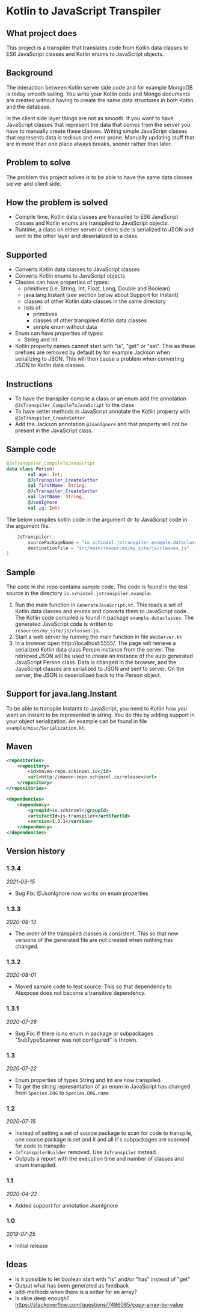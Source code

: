 # Kotlin to JavaScript Transpiler

## What project does
This project is a transpiler that translates code from Kotlin data classes to ES6 JavaScript classes
and Kotlin enums to JavaScript objects.

## Background
The interaction between Kotlin server side code and for example MongoDB is today smooth sailing. 
You write your Kotlin code and Mongo documents are created without having to create the same data structures in both Kotlin and the database.

In the client side layer things are not as smooth. 
If you want to have JavaScript classes that represent the data that comes from the server you have to manually create these classes.
Writing simple JavaScript classes that represents data is tedious and error prone. 
Manually updating stuff that are in more than one place always breaks, sooner rather than later.

## Problem to solve
The problem this project solves is to be able to have the same data classes server and client side. 

## How the problem is solved
- Compile time, Kotlin data classes are transpiled to ES6 JavaScript classes and Kotlin enums
 are transpiled to JavaScript objects.
- Runtime, a class on either server or client side is serialized to JSON and sent to the other 
layer and deserialized to a class. 

## Supported
- Converts Kotlin data classes to JavaScript classes
- Converts Kotlin enums to JavaScript objects
- Classes can have properties of types:
  - primitives (i.e. String, Int, Float, Long, Double and Boolean)
  - java.lang.Instant (see section below about Support for Instant)
  - classes of other Kotlin data classes in the same directory
  - lists of:
     - primitives
     - classes of other transpiled Kotlin data classes
     - simple enum without data
- Enum can have properties of types:
  - String and Int
- Kotlin property names cannot start with "is", "get" or "set". 
This as these prefixes are removed by default by for example Jackson when serializing to JSON.
This will then cause a problem when converting JSON to Kotlin data classes.


## Instructions
- To have the transpiler compile a class or an enum add the annotation
 `@JsTranspiler_CompileToJavaScript` to the class
- To have setter methods in JavaScript annotate the Kotlin property with `@JsTranspiler_CreateSetter`
- Add the Jackson annotation `@JsonIgnore` and that property will not be present in the JavaScript 
class.

## Sample code

```kotlin
@JsTranspiler_CompileToJavaScript
data class Person(
        val age: Int,
        @JsTranspiler_CreateSetter 
        val firstName: String,
        @JsTranspiler_CreateSetter 
        val lastName: String,
        @JsonIgnore 
        val iq: Int)
```

The below compiles kotlin code in the argument dir to JavaScript code in the argument file.
```kotlin
    JsTranspiler(
        sourcePackageName = "io.schinzel.jstranspiler.example.dataclasses.dir",
        destinationFile = "src/main/resources/my_site/js/classes.js"
)
```


## Sample
The code in the repo contains sample code. The code is found in the test source in
the directory `io.schinzel.jstranspiler.example`.
1. Run the main function in `GenerateJavaScript.kt`.
This reads a set of Kotlin data classes and enums and converts them to JavaScript code.
The Kotlin code compiled is found in package `example.dataclasses`.
The generated JavaScript code is written to `resources/my_site/js/classes.js`.
2. Start a web server by running the main function in file `WebServer.kt`
3. In a browser open http://localhost:5555/.
The page will retrieve a serialized Kotlin data class Person instance from the server.
The retrieved JSON will be used to create an instance of the auto generated JavaScript Person class.
Data is changed in the browser, and the JavaScript classes are serialized to JSON and sent to server.
On the server, the JSON is deserialized back to the Person object. 

## Support for java.lang.Instant
To be able to transpile Instants to JavaScript, you need to Kotlin how you want an Instant to be 
represented in string. You do this by adding support in your object serialization. An example can 
be found in file `example/misc/Serialization.kt`.

## Maven
```xml
<repositories>
	<repository>
		<id>maven-repo.schinzel.io</id>
		<url>http://maven-repo.schinzel.io/release</url>
	</repository>
</repositories>    
```

```xml
<dependencies>
	<dependency>
		<groupId>io.schinzel</groupId>
		<artifactId>js-transpiler</artifactId>
		<version>1.3.1</version>
	</dependency>
</dependencies>    
```

## Version history
### 1.3.4
_2021-03-15_
- Bug Fix: @JsonIgnore now works on enum properties
### 1.3.3
_2020-08-13_
- The order of the transpiled classes is consistent. This so that new versions of the generated
file are not created when nothing has changed.   
### 1.3.2
_2020-08-01_
- Moved sample code to test source. This so that dependency to Atexpose does not become 
a transitive dependency. 
### 1.3.1
_2020-07-26_
- Bug Fix: If there is no enum in package or subpackages "SubTypeScanner was not configured" is 
thrown.
### 1.3
_2020-07-22_
- Enum properties of types String and Int are now transpiled.
- To get the string representation of an enum in JavaScript has changed 
from `Species.DOG` to `Species.DOG.name`
### 1.2
_2020-07-15_
- Instead of setting a set of source package to scan for code to transpile, one source package 
is set and it and all it's subpackages are scanned for code to transpile
- `JsTranspilerBuilder` removed. Use `JsTranspiler` instead.
- Outputs a report with the execution time and number of classes and enum transpiled. 
### 1.1
_2020-04-22_
- Added support for annotation JsonIgnore
### 1.0
_2019-07-25_
- Initial release

## Ideas 
- Is it possible to let boolean start with "is" and/or "has" instead of "get"
- Output what has been generated as feedback
- add-methods when there is a setter for an array?
- Is slice deep enough?
https://stackoverflow.com/questions/7486085/copy-array-by-value
